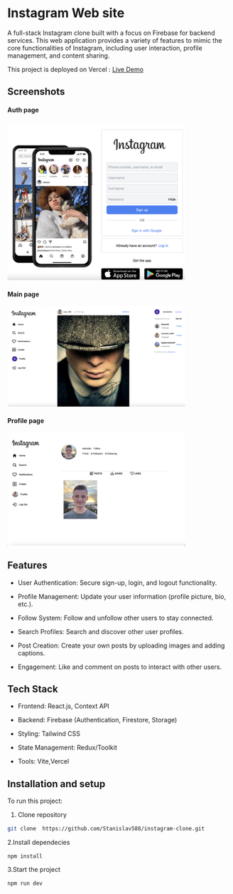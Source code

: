 # Instagram Web site

A full-stack Instagram clone built with a focus on Firebase for backend services. This web application provides a variety of features to mimic the core functionalities of Instagram, including user interaction, profile management, and content sharing.

This project is deployed on Vercel :
    [Live Demo](https://instagram-clone-ten-rosy.vercel.app)


## Screenshots
#### Auth page
<img src="https://github.com/Stanislav588/instagram-clone/blob/main/auth-page.png" width="400" />

#### Main page
<img src="https://github.com/Stanislav588/instagram-clone/blob/main/main-page.png" width="400" />

#### Profile page
<img src="https://github.com/Stanislav588/instagram-clone/blob/main/profile-page.png" width="400" />
    

## Features

- User Authentication: Secure sign-up, login, and logout functionality.

- Profile Management: Update your user information (profile picture, bio, etc.).

- Follow System: Follow and unfollow other users to stay connected.

- Search Profiles: Search and discover other user profiles.

- Post Creation: Create your own posts by uploading images and adding captions.

- Engagement: Like and comment on posts to interact with other users.

## Tech Stack

- Frontend: React.js, Context API

- Backend: Firebase (Authentication, Firestore, Storage)

- Styling: Tailwind CSS

- State Management: Redux/Toolkit

- Tools: Vite,Vercel

## Installation and setup

To run this project:

1. Clone repository

```bash
git clone  https://github.com/Stanislav588/instagram-clone.git

```

2.Install dependecies

```
npm install
```

3.Start the project

```
npm run dev
```
